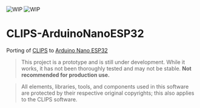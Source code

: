 ![WIP](https://img.shields.io/badge/CLIPS-V6.4.1-blue) ![WIP](https://img.shields.io/badge/status-WIP-orange)

# CLIPS-ArduinoNanoESP32
Porting of [CLIPS](https://sourceforge.net/projects/clipsrules/) to [Arduino Nano ESP32](https://docs.arduino.cc/hardware/nano-esp32/)
> This project is a prototype and is still under development. While it works, it has not been thoroughly tested and may not be stable. **Not recommended for production use.**

> All elements, libraries, tools, and components used in this software are protected by their respective original copyrights; this also applies to the CLIPS software.
